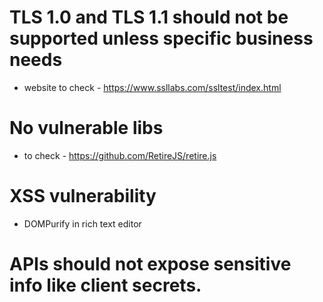 # TLS 1.0 and TLS 1.1 should not be supported unless specific business needs
- website to check - https://www.ssllabs.com/ssltest/index.html
# No vulnerable libs
- to check - https://github.com/RetireJS/retire.js
# XSS vulnerability 
- DOMPurify in rich text editor
# APIs should not expose sensitive info like client secrets.
